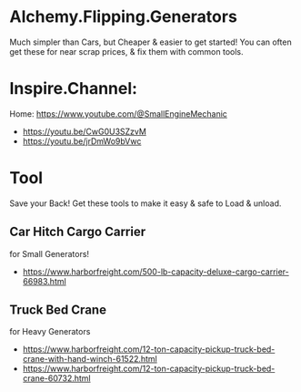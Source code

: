 # Alchemy.Flipping.Generators
Much simpler than Cars, but Cheaper & easier to get started! You can often get these for near scrap prices, & fix them with common tools.

# Inspire.Channel:
Home: https://www.youtube.com/@SmallEngineMechanic
- https://youtu.be/CwG0U3SZzvM 
- https://youtu.be/jrDmWo9bVwc

# Tool
Save your Back! Get these tools to make it easy & safe to Load & unload.
## Car Hitch Cargo Carrier
for Small Generators!
- https://www.harborfreight.com/500-lb-capacity-deluxe-cargo-carrier-66983.html

## Truck Bed Crane
for Heavy Generators
- https://www.harborfreight.com/12-ton-capacity-pickup-truck-bed-crane-with-hand-winch-61522.html
- https://www.harborfreight.com/12-ton-capacity-pickup-truck-bed-crane-60732.html
